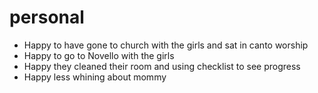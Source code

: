 # personal

- Happy to have gone to church with the girls and sat in canto worship
- Happy to go to Novello with the girls
- Happy they cleaned their room and using checklist to see progress
- Happy less whining about mommy